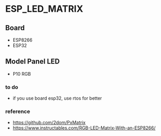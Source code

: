 # ESP_LED_MATRIX

## Board
- ESP8266
- ESP32

## Model Panel LED
- P10 RGB

### to do
- if you use board esp32, use rtos for better

### reference 
- https://github.com/2dom/PxMatrix
- https://www.instructables.com/RGB-LED-Matrix-With-an-ESP8266/

